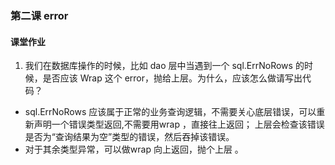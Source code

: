 ### 第二课 error 

#### 课堂作业

1. 我们在数据库操作的时候，比如 dao 层中当遇到一个 sql.ErrNoRows 的时候，是否应该 Wrap 这个 error，抛给上层。为什么，应该怎么做请写出代码？

- sql.ErrNoRows 应该属于正常的业务查询逻辑，不需要关心底层错误，可以重新声明一个错误类型返回,不需要用wrap ，直接往上返回； 上层会检查该错误是否为“查询结果为空”类型的错误，然后吞掉该错误。
- 对于其余类型异常，可以做wrap 向上返回，抛个上层 。
